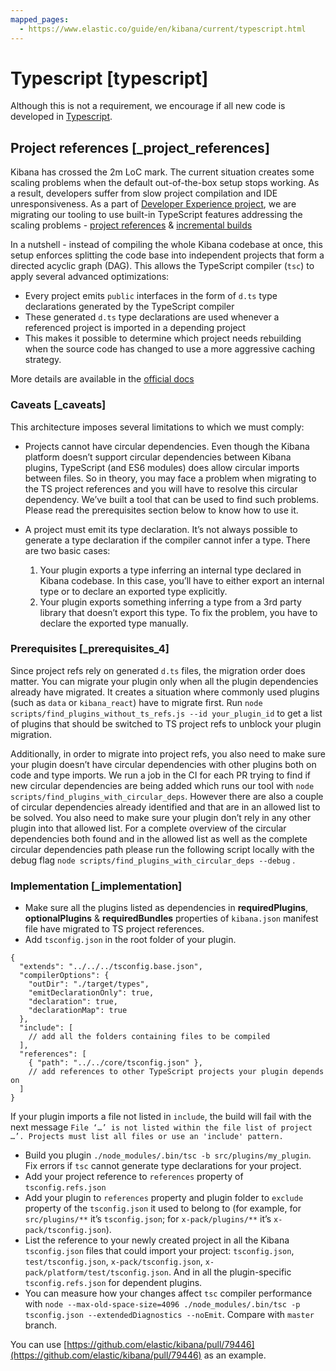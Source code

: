 ```yaml
---
mapped_pages:
  - https://www.elastic.co/guide/en/kibana/current/typescript.html
---
```


# Typescript [typescript]

Although this is not a requirement, we encourage if all new code is developed in [Typescript](https://www.typescriptlang.org/).


## Project references [_project_references]

Kibana has crossed the 2m LoC mark. The current situation creates some scaling problems when the default out-of-the-box setup stops working. As a result, developers suffer from slow project compilation and IDE unresponsiveness. As a part of [Developer Experience project](https://github.com/elastic/kibana/projects/63), we are migrating our tooling to use built-in TypeScript features addressing the scaling problems - [project references](https://www.typescriptlang.org/docs/handbook/project-references.html) & [incremental builds](https://www.typescriptlang.org/docs/handbook/release-notes/typescript-3-4.html#faster-subsequent-builds-with-the---incremental-flag)

In a nutshell - instead of compiling the whole Kibana codebase at once, this setup enforces splitting the code base into independent projects that form a directed acyclic graph (DAG). This allows the TypeScript compiler (`tsc`) to apply several advanced optimizations:

* Every project emits `public` interfaces in the form of `d.ts` type declarations generated by the TypeScript compiler
* These generated `d.ts` type declarations are used whenever a referenced project is imported in a depending project
* This makes it possible to determine which project needs rebuilding when the source code has changed to use a more aggressive caching strategy.

More details are available in the [official docs](https://www.typescriptlang.org/docs/handbook/project-references.html)


### Caveats [_caveats]

This architecture imposes several limitations to which we must comply:

* Projects cannot have circular dependencies. Even though the Kibana platform doesn’t support circular dependencies between Kibana plugins, TypeScript (and ES6 modules) does allow circular imports between files. So in theory, you may face a problem when migrating to the TS project references and you will have to resolve this circular dependency. We’ve built a tool that can be used to find such problems. Please read the prerequisites section below to know how to use it.
* A project must emit its type declaration. It’s not always possible to generate a type declaration if the compiler cannot infer a type. There are two basic cases:

    1. Your plugin exports a type inferring an internal type declared in Kibana codebase. In this case, you’ll have to either export an internal type or to declare an exported type explicitly.
    2. Your plugin exports something inferring a type from a 3rd party library that doesn’t export this type. To fix the problem, you have to declare the exported type manually.



### Prerequisites [_prerequisites_4]

Since project refs rely on generated `d.ts` files, the migration order does matter. You can migrate your plugin only when all the plugin dependencies already have migrated. It creates a situation where commonly used plugins (such as `data` or `kibana_react`) have to migrate first. Run `node scripts/find_plugins_without_ts_refs.js --id your_plugin_id` to get a list of plugins that should be switched to TS project refs to unblock your plugin migration.

Additionally, in order to migrate into project refs, you also need to make sure your plugin doesn’t have circular dependencies with other plugins both on code and type imports. We run a job in the CI for each PR trying to find if new circular dependencies are being added which runs our tool with `node scripts/find_plugins_with_circular_deps`. However there are also a couple of circular dependencies already identified and that are in an allowed list to be solved. You also need to make sure your plugin don’t rely in any other plugin into that allowed list. For a complete overview of the circular dependencies both found and in the allowed list as well as the complete circular dependencies path please run the following script locally with the debug flag `node scripts/find_plugins_with_circular_deps --debug` .


### Implementation [_implementation]

* Make sure all the plugins listed as dependencies in **requiredPlugins**, **optionalPlugins** & **requiredBundles** properties of `kibana.json` manifest file have migrated to TS project references.
* Add `tsconfig.json` in the root folder of your plugin.

```
{
  "extends": "../../../tsconfig.base.json",
  "compilerOptions": {
    "outDir": "./target/types",
    "emitDeclarationOnly": true,
    "declaration": true,
    "declarationMap": true
  },
  "include": [
    // add all the folders containing files to be compiled
  ],
  "references": [
    { "path": "../../core/tsconfig.json" },
    // add references to other TypeScript projects your plugin depends on
  ]
}
```

If your plugin imports a file not listed in `include`, the build will fail with the next message `File ‘…’ is not listed within the file list of project …’. Projects must list all files or use an 'include' pattern.`

* Build you plugin `./node_modules/.bin/tsc -b src/plugins/my_plugin`. Fix errors if `tsc` cannot generate type declarations for your project.
* Add your project reference to `references` property of `tsconfig.refs.json`
* Add your plugin to `references` property and plugin folder to `exclude` property of the `tsconfig.json` it used to belong to (for example, for `src/plugins/**` it’s `tsconfig.json`; for `x-pack/plugins/**` it’s `x-pack/tsconfig.json`).
* List the reference to your newly created project in all the Kibana `tsconfig.json` files that could import your project: `tsconfig.json`, `test/tsconfig.json`, `x-pack/tsconfig.json`, `x-pack/platform/test/tsconfig.json`. And in all the plugin-specific `tsconfig.refs.json` for dependent plugins.
* You can measure how your changes affect `tsc` compiler performance with `node --max-old-space-size=4096 ./node_modules/.bin/tsc -p tsconfig.json --extendedDiagnostics --noEmit`. Compare with `master` branch.

You can use [https://github.com/elastic/kibana/pull/79446](https://github.com/elastic/kibana/pull/79446) as an example.

